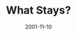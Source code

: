 ---
layout: message
category: message
series: "Packing Up"
title: "What Stays? "
date: 2001-11-10
audio-description: "Don't miss these last three weeks before the big move. What stuff should we definitely take and what would be better left behind? "
audio: ""
audio-title: "What Stays? "
audio-duration: ":"
---